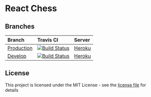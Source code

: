 # React Chess

## Branches

| Branch | Travis CI | Server |
|:-------|:----------|:-------|
| [Production](https://github.com/roryclaasen/ReactChess/tree/master) | [![Build Status][CI-MASTER]](https://travis-ci.com/roryclaasen/ReactChess) | [Heroku](https://chessreact.herokuapp.com) |
| [Develop](https://github.com/roryclaasen/ReactChess/tree/develop) | [![Build Status][CI-DEVELOP]](https://travis-ci.com/roryclaasen/ReactChess) | [Heroku](https://chessreact-dev.herokuapp.com) |

## License

This project is licensed under the MIT License - see the [license file](LICENSE.md) for details

[CI-MASTER]: https://travis-ci.com/roryclaasen/ReactChess.svg?branch=master
[CI-DEVELOP]: https://travis-ci.com/roryclaasen/ReactChess.svg?branch=develop
